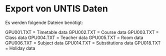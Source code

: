 # Export von UNTIS Daten

Es werden folgende Dateien benötigt:

GPU001.TXT = Timetable data
GPU002.TXT = Course data
GPU003.TXT = Class data
GPU004.TXT = Teacher data
GPU005.TXT = Room data
GPU006.TXT = Subject data
GPU014.TXT = Substitutions data
GPU018.TXT = Holiday data